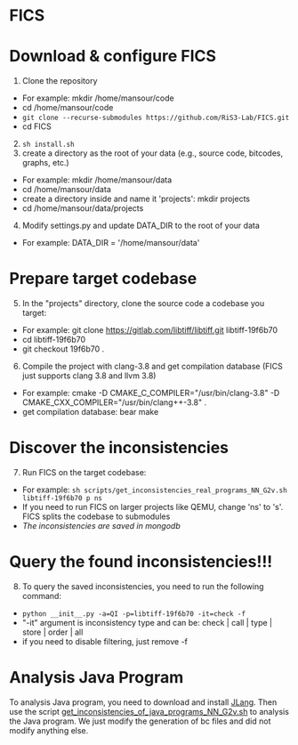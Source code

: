 # FICS


# Download & configure FICS

1. Clone the repository
  - For example: mkdir /home/mansour/code
  - cd /home/mansour/code
  - ```git clone --recurse-submodules https://github.com/RiS3-Lab/FICS.git```
  - cd FICS
2. ```sh install.sh```
3. create a directory as the root of your data (e.g., source code, bitcodes, graphs, etc.)
  - For example: mkdir /home/mansour/data
  - cd /home/mansour/data
  - create a directory inside and name it 'projects': mkdir projects
  - cd /home/mansour/data/projects
4. Modify settings.py and update DATA_DIR to the root of your data
  - For example: DATA_DIR = '/home/mansour/data'
  
# Prepare target codebase

5. In the "projects" directory, clone the source code a codebase you target:
  - For example: git clone https://gitlab.com/libtiff/libtiff.git libtiff-19f6b70
  - cd libtiff-19f6b70
  - git checkout 19f6b70 .
6. Compile the project with clang-3.8 and get compilation database (FICS just supports clang 3.8 and llvm 3.8)
  - For example: cmake -D CMAKE_C_COMPILER="/usr/bin/clang-3.8" -D CMAKE_CXX_COMPILER="/usr/bin/clang++-3.8" .
  - get compilation database: bear make

# Discover the inconsistencies

7. Run FICS on the target codebase:
  - For example: ```sh scripts/get_inconsistencies_real_programs_NN_G2v.sh libtiff-19f6b70 p ns```
  - If you need to run FICS on larger projects like QEMU, change 'ns' to 's'. FICS splits the codebase to submodules
  - *The inconsistencies are saved in mongodb*

# Query the found inconsistencies!!!
8. To query the saved inconsistencies, you need to run the following command:
  - ```python __init__.py -a=QI -p=libtiff-19f6b70 -it=check -f```
  - "-it" argument is inconsistency type and can be: check | call | type | store | order | all
  - if you need to disable filtering, just remove -f


# Analysis Java Program
To analysis Java program, you need to download and install [JLang](https://github.com/polyglot-compiler/JLang). Then use the script [get_inconsistencies_of_java_programs_NN_G2v.sh](./scripts/get_inconsistencies_of_java_programs_NN_G2v.sh) to analysis the Java program. We just modify the generation of bc files and did not modify anything else.
